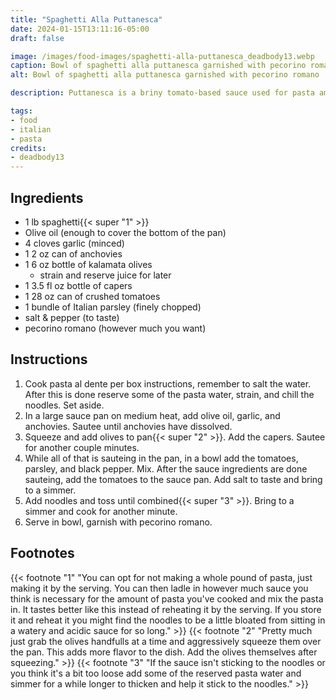 ```yaml
---
title: "Spaghetti Alla Puttanesca"
date: 2024-01-15T13:11:16-05:00
draft: false

image: /images/food-images/spaghetti-alla-puttanesca_deadbody13.webp
caption: Bowl of spaghetti alla puttanesca garnished with pecorino romano; image by deadbody13
alt: Bowl of spaghetti alla puttanesca garnished with pecorino romano

description: Puttanesca is a briny tomato-based sauce used for pasta among other things. The approach is very from the hip and can include whatever else might taste good. It can be used with pasta, served on chicken, topped on a croquette, etc. This recipe includes the whole pound of pasta but I've found it makes more sense to make the sauce, store it in a deli container, and then use it per serving with fresh cooked pasta.

tags:
- food
- italian
- pasta
credits:
- deadbody13
---
```


## Ingredients
- 1 lb spaghetti{{< super "1" >}}
- Olive oil (enough to cover the bottom of the pan)
- 4 cloves garlic (minced)
- 1 2 oz can of anchovies
- 1 6 oz bottle of kalamata olives
    - strain and reserve juice for later
- 1 3.5 fl oz bottle of capers
- 1 28 oz can of crushed tomatoes
- 1 bundle of Italian parsley (finely chopped)
- salt & pepper (to taste)
- pecorino romano (however much you want)

## Instructions
1. Cook pasta al dente per box instructions, remember to salt the water. After this is done reserve some of the pasta water, strain, and chill the noodles. Set aside.
1. In a large sauce pan on medium heat, add olive oil, garlic, and anchovies. Sautee until anchovies have dissolved.
1. Squeeze and add olives to pan{{< super "2" >}}. Add the capers. Sautee for another couple minutes.
1. While all of that is sauteing in the pan, in a bowl add the tomatoes, parsley, and black pepper. Mix. After the sauce ingredients are done sauteing, add the tomatoes to the sauce pan. Add salt to taste and bring to a simmer.
1. Add noodles and toss until combined{{< super "3" >}}. Bring to a simmer and cook for another minute.
1. Serve in bowl, garnish with pecorino romano.

## Footnotes
{{< footnote "1" "You can opt for not making a whole pound of pasta, just making it by the serving. You can then ladle in however much sauce you think is necessary for the amount of pasta you've cooked and mix the pasta in. It tastes better like this instead of reheating it by the serving. If you store it and reheat it you might find the noodles to be a little bloated from sitting in a watery and acidic sauce for so long." >}}
{{< footnote "2" "Pretty much just grab the olives handfulls at a time and aggressively squeeze them over the pan. This adds more flavor to the dish. Add the olives themselves after squeezing." >}}
{{< footnote "3" "If the sauce isn't sticking to the noodles or you think it's a bit too loose add some of the reserved pasta water and simmer for a while longer to thicken and help it stick to the noodles." >}}

